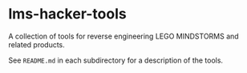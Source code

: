 lms-hacker-tools
================

A collection of tools for reverse engineering LEGO MINDSTORMS and related
products.

See `README.md` in each subdirectory for a description of the tools.
